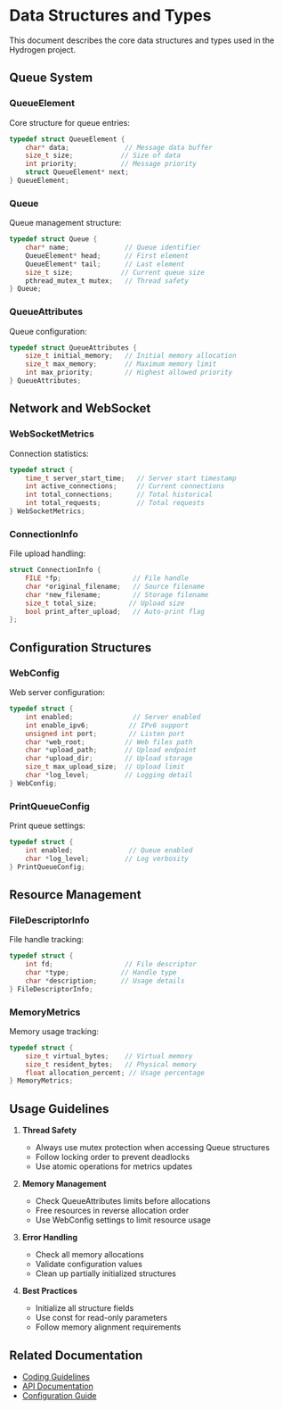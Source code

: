 # Data Structures and Types

This document describes the core data structures and types used in the Hydrogen project.

## Queue System

### QueueElement

Core structure for queue entries:

```c
typedef struct QueueElement {
    char* data;              // Message data buffer
    size_t size;            // Size of data
    int priority;           // Message priority
    struct QueueElement* next;
} QueueElement;
```

### Queue

Queue management structure:

```c
typedef struct Queue {
    char* name;              // Queue identifier
    QueueElement* head;      // First element
    QueueElement* tail;      // Last element
    size_t size;            // Current queue size
    pthread_mutex_t mutex;   // Thread safety
} Queue;
```

### QueueAttributes

Queue configuration:

```c
typedef struct QueueAttributes {
    size_t initial_memory;   // Initial memory allocation
    size_t max_memory;       // Maximum memory limit
    int max_priority;        // Highest allowed priority
} QueueAttributes;
```

## Network and WebSocket

### WebSocketMetrics

Connection statistics:

```c
typedef struct {
    time_t server_start_time;   // Server start timestamp
    int active_connections;     // Current connections
    int total_connections;      // Total historical
    int total_requests;         // Total requests
} WebSocketMetrics;
```

### ConnectionInfo

File upload handling:

```c
struct ConnectionInfo {
    FILE *fp;                  // File handle
    char *original_filename;   // Source filename
    char *new_filename;        // Storage filename
    size_t total_size;        // Upload size
    bool print_after_upload;   // Auto-print flag
};
```

## Configuration Structures

### WebConfig

Web server configuration:

```c
typedef struct {
    int enabled;               // Server enabled
    int enable_ipv6;          // IPv6 support
    unsigned int port;        // Listen port
    char *web_root;          // Web files path
    char *upload_path;       // Upload endpoint
    char *upload_dir;        // Upload storage
    size_t max_upload_size;  // Upload limit
    char *log_level;         // Logging detail
} WebConfig;
```

### PrintQueueConfig

Print queue settings:

```c
typedef struct {
    int enabled;              // Queue enabled
    char *log_level;         // Log verbosity
} PrintQueueConfig;
```

## Resource Management

### FileDescriptorInfo

File handle tracking:

```c
typedef struct {
    int fd;                  // File descriptor
    char *type;             // Handle type
    char *description;      // Usage details
} FileDescriptorInfo;
```

### MemoryMetrics

Memory usage tracking:

```c
typedef struct {
    size_t virtual_bytes;    // Virtual memory
    size_t resident_bytes;   // Physical memory
    float allocation_percent; // Usage percentage
} MemoryMetrics;
```

## Usage Guidelines

1. **Thread Safety**
   - Always use mutex protection when accessing Queue structures
   - Follow locking order to prevent deadlocks
   - Use atomic operations for metrics updates

2. **Memory Management**
   - Check QueueAttributes limits before allocations
   - Free resources in reverse allocation order
   - Use WebConfig settings to limit resource usage

3. **Error Handling**
   - Check all memory allocations
   - Validate configuration values
   - Clean up partially initialized structures

4. **Best Practices**
   - Initialize all structure fields
   - Use const for read-only parameters
   - Follow memory alignment requirements

## Related Documentation

- [Coding Guidelines](./coding_guidelines.md)
- [API Documentation](./api.md)
- [Configuration Guide](./configuration.md)
